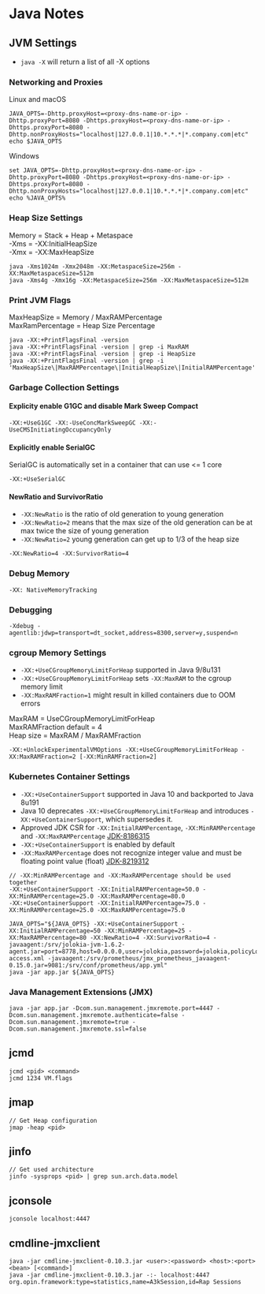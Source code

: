# Java Notes

## JVM Settings

- `java -X` will return a list of all -X options

### Networking and Proxies

Linux and macOS
```
JAVA_OPTS=-Dhttp.proxyHost=<proxy-dns-name-or-ip> -Dhttp.proxyPort=8080 -Dhttps.proxyHost=<proxy-dns-name-or-ip> -Dhttps.proxyPort=8080 -Dhttp.nonProxyHosts="localhost|127.0.0.1|10.*.*.*|*.company.com‌​|etc"
echo $JAVA_OPTS
```

Windows
```
set JAVA_OPTS=-Dhttp.proxyHost=<proxy-dns-name-or-ip> -Dhttp.proxyPort=8080 -Dhttps.proxyHost=<proxy-dns-name-or-ip> -Dhttps.proxyPort=8080 -Dhttp.nonProxyHosts="localhost|127.0.0.1|10.*.*.*|*.company.com‌​|etc"
echo %JAVA_OPTS%
```

### Heap Size Settings

Memory = Stack + Heap + Metaspace<br />
-Xms = -XX:InitialHeapSize<br />
-Xmx = -XX:MaxHeapSize<br />

```
java -Xms1024m -Xmx2048m -XX:MetaspaceSize=256m -XX:MaxMetaspaceSize=512m
java -Xms4g -Xmx16g -XX:MetaspaceSize=256m -XX:MaxMetaspaceSize=512m
```

### Print JVM Flags

MaxHeapSize = Memory / MaxRAMPercentage<br />
MaxRamPercentage = Heap Size Percentage<br />

```
java -XX:+PrintFlagsFinal -version
java -XX:+PrintFlagsFinal -version | grep -i MaxRAM
java -XX:+PrintFlagsFinal -version | grep -i HeapSize
java -XX:+PrintFlagsFinal -version | grep -i 'MaxHeapSize\|MaxRAMPercentage\|InitialHeapSize\|InitialRAMPercentage'
```

### Garbage Collection Settings

#### Explicity enable G1GC and disable Mark Sweep Compact

```
-XX:+UseG1GC -XX:-UseConcMarkSweepGC -XX:-UseCMSInitiatingOccupancyOnly
```

#### Explicitly enable SerialGC

SerialGC is automatically set in a container that can use <= 1 core

```
-XX:+UseSerialGC
```

#### NewRatio and SurvivorRatio

- `-XX:NewRatio` is the ratio of old generation to young generation
- `-XX:NewRatio=2` means that the max size of the old generation can be at max twice the size of young generation
- `-XX:NewRatio=2` young generation can get up to 1/3 of the heap size

```
-XX:NewRatio=4 -XX:SurvivorRatio=4
```

### Debug Memory

```
-XX: NativeMemoryTracking
```

### Debugging

`-Xdebug -agentlib:jdwp=transport=dt_socket,address=8300,server=y,suspend=n`

### cgroup Memory Settings

- `-XX:+UseCGroupMemoryLimitForHeap` supported in Java 9/8u131<br />
- `-XX:+UseCGroupMemoryLimitForHeap` sets `-XX:MaxRAM` to the cgroup memory limit<br />
- `-XX:MaxRAMFraction=1` might result in killed containers due to OOM errors<br />

MaxRAM = UseCGroupMemoryLimitForHeap<br />
MaxRAMFraction default = 4<br />
Heap size = MaxRAM / MaxRAMFraction<br />

```
-XX:+UnlockExperimentalVMOptions -XX:+UseCGroupMemoryLimitForHeap -XX:MaxRAMFraction=2 [-XX:MinRAMFraction=2]
```

### Kubernetes Container Settings

- `-XX:+UseContainerSupport` supported in Java 10 and backported to Java 8u191<br />
- Java 10 deprecates `-XX:+UseCGroupMemoryLimitForHeap` and introduces `-XX:+UseContainerSupport`, which supersedes it.<br />
- Approved JDK CSR for `-XX:InitialRAMPercentage`, `-XX:MinRAMPercentage` and `-XX:MaxRAMPercentage` [JDK-8186315](https://bugs.openjdk.java.net/browse/JDK-8186315)<br />
- `-XX:+UseContainerSupport` is enabled by default<br />
- `-XX:MaxRAMPercentage` does not recognize integer value and must be floating point value (float) [JDK-8219312](https://bugs.java.com/bugdatabase/view_bug.do?bug_id=8219312)<br />

```
// -XX:MinRAMPercentage and -XX:MaxRAMPercentage should be used together
-XX:+UseContainerSupport -XX:InitialRAMPercentage=50.0 -XX:MinRAMPercentage=25.0 -XX:MaxRAMPercentage=80.0
-XX:+UseContainerSupport -XX:InitialRAMPercentage=75.0 -XX:MinRAMPercentage=25.0 -XX:MaxRAMPercentage=75.0
```

```
JAVA_OPTS="${JAVA_OPTS} -XX:+UseContainerSupport -XX:InitialRAMPercentage=50 -XX:MinRAMPercentage=25 -XX:MaxRAMPercentage=80 -XX:NewRatio=4 -XX:SurvivorRatio=4 -javaagent:/srv/jolokia-jvm-1.6.2-agent.jar=port=8778,host=0.0.0.0,user=jolokia,password=jolokia,policyLocation=classpath:/srv/jolokia/jolokia-access.xml -javaagent:/srv/prometheus/jmx_prometheus_javaagent-0.15.0.jar=9081:/srv/conf/prometheus/app.yml"
java -jar app.jar ${JAVA_OPTS}
```

### Java Management Extensions (JMX)

```
java -jar app.jar -Dcom.sun.management.jmxremote.port=4447 -Dcom.sun.management.jmxremote.authenticate=false -Dcom.sun.management.jmxremote=true -Dcom.sun.management.jmxremote.ssl=false
```

## jcmd

```
jcmd <pid> <command>
jcmd 1234 VM.flags
```

## jmap

```
// Get Heap configuration
jmap -heap <pid>
```

## jinfo

```
// Get used architecture
jinfo -sysprops <pid> | grep sun.arch.data.model
```

## jconsole
```
jconsole localhost:4447
```

## cmdline-jmxclient
```
java -jar cmdline-jmxclient-0.10.3.jar <user>:<password> <host>:<port> <bean> [<command>]
java -jar cmdline-jmxclient-0.10.3.jar -:- localhost:4447 org.opin.framework:type=statistics,name=A3kSession,id=Rap Sessions
```

